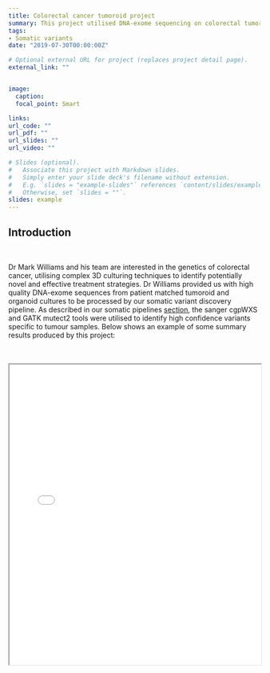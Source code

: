 ```yaml
---
title: Colorectal cancer tumoroid project
summary: This project utilised DNA-exome sequencing on colorectal tumoroid and normal organoid cultures grown in 3D culture and were analysed for somatic mutations to identify patient specific drug targets. Here we show some of the analyses run as part of our Exome and somatic variant discovery pipeline.
tags:
- Somatic variants
date: "2019-07-30T00:00:00Z"

# Optional external URL for project (replaces project detail page).
external_link: ""


image:
  caption: 
  focal_point: Smart

links:
url_code: ""
url_pdf: ""
url_slides: ""
url_video: ""

# Slides (optional).
#   Associate this project with Markdown slides.
#   Simply enter your slide deck's filename without extension.
#   E.g. `slides = "example-slides"` references `content/slides/example-slides.md`.
#   Otherwise, set `slides = ""`.
slides: example
---
```


## Introduction

<br />

Dr Mark Williams and his team are interested in the genetics of colorectal cancer, utilising complex 3D culturing techniques to identify potentially novel and effective treatment strategies. Dr Williams provided us with high quality DNA-exome sequences from patient matched tumoroid and organoid cultures to be processed by our somatic variant discovery pipeline. As described in our somatic pipelines [section](https://uea-med-pipelines.netlify.app/publication/somatic_variant/), the sanger cgpWXS and GATK mutect2 tools were utilised to identify high confidence variants specific to tumour samples. Below shows an example of some summary results produced by this project:


<br />

<br />

<iframe
  src="tumoroid_mock_v0.1.html"
  style="width:100%; height:600px;"
></iframe>


<br />





